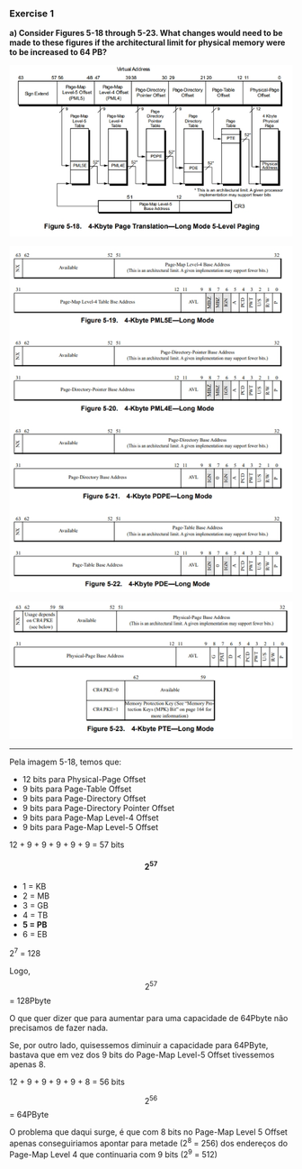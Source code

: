 ### Exercise 1

**a) Consider Figures 5-18 through 5-23. What changes would need to be made to these figures if the architectural limit for physical memory were to be increased to 64 PB?**

![4Kbyte Page Translation - Long Mode 5-Level Paging](./img/5_18.jpeg)

![4Kbyte PML5E, PML4E, PDPE and PDE - Long Mode](./img/PML5E_PML4E_PDPE_PDE.jpeg)

![4Kbyte PTE - Long Mode](./img/5_23.jpeg)

----

Pela imagem 5-18, temos que:

- 12 bits para Physical-Page Offset
- 9 bits para Page-Table Offset
- 9 bits para Page-Directory Offset
- 9 bits para Page-Directory Pointer Offset
- 9 bits para Page-Map Level-4 Offset
- 9 bits para Page-Map Level-5 Offset

12 + 9 + 9 + 9 + 9 + 9 = 57 bits

#### $$2^57$$

- 1 = KB
- 2 = MB
- 3 = GB
- 4 = TB
- **5 = PB**
- 6 = EB

$2^7$ = 128

Logo, $$2^57$$ = 128Pbyte

O que quer dizer que para aumentar para uma capacidade de
64Pbyte não precisamos de fazer nada.

Se, por outro lado, quisessemos diminuir a capacidade para 64PByte,
bastava que em vez dos 9 bits do Page-Map Level-5 Offset
tivessemos apenas 8.

12 + 9 + 9 + 9 + 9 + 8 = 56 bits

$$2^56$$ = 64PByte

O problema que daqui surge, é que com 8 bits no Page-Map Level 5 Offset apenas
conseguiriamos apontar para metade ($2^8$ = 256) dos endereços do Page-Map
Level 4 que continuaria com 9 bits ($2^9$ = 512)
